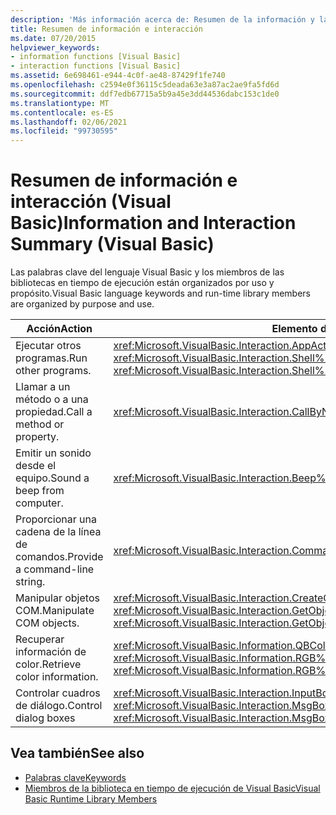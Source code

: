 ```yaml
---
description: 'Más información acerca de: Resumen de la información y la interacción (Visual Basic)'
title: Resumen de información e interacción
ms.date: 07/20/2015
helpviewer_keywords:
- information functions [Visual Basic]
- interaction functions [Visual Basic]
ms.assetid: 6e698461-e944-4c0f-ae48-87429f1fe740
ms.openlocfilehash: c2594e0f36115c5deada63e3a87ac2ae9fa5fd6d
ms.sourcegitcommit: ddf7edb67715a5b9a45e3dd44536dabc153c1de0
ms.translationtype: MT
ms.contentlocale: es-ES
ms.lasthandoff: 02/06/2021
ms.locfileid: "99730595"
---
```

# <a name="information-and-interaction-summary-visual-basic"></a><span data-ttu-id="6e210-103">Resumen de información e interacción (Visual Basic)</span><span class="sxs-lookup"><span data-stu-id="6e210-103">Information and Interaction Summary (Visual Basic)</span></span>

<span data-ttu-id="6e210-104">Las palabras clave del lenguaje Visual Basic y los miembros de las bibliotecas en tiempo de ejecución están organizados por uso y propósito.</span><span class="sxs-lookup"><span data-stu-id="6e210-104">Visual Basic language keywords and run-time library members are organized by purpose and use.</span></span>  
  
|<span data-ttu-id="6e210-105">Acción</span><span class="sxs-lookup"><span data-stu-id="6e210-105">Action</span></span>|<span data-ttu-id="6e210-106">Elemento del lenguaje</span><span class="sxs-lookup"><span data-stu-id="6e210-106">Language element</span></span>|  
|------------|----------------------|  
|<span data-ttu-id="6e210-107">Ejecutar otros programas.</span><span class="sxs-lookup"><span data-stu-id="6e210-107">Run other programs.</span></span>|<span data-ttu-id="6e210-108"><xref:Microsoft.VisualBasic.Interaction.AppActivate%2A>, <xref:Microsoft.VisualBasic.Interaction.Shell%2A></span><span class="sxs-lookup"><span data-stu-id="6e210-108"><xref:Microsoft.VisualBasic.Interaction.AppActivate%2A>, <xref:Microsoft.VisualBasic.Interaction.Shell%2A></span></span>|  
|<span data-ttu-id="6e210-109">Llamar a un método o a una propiedad.</span><span class="sxs-lookup"><span data-stu-id="6e210-109">Call a method or property.</span></span>|<xref:Microsoft.VisualBasic.Interaction.CallByName%2A>|  
|<span data-ttu-id="6e210-110">Emitir un sonido desde el equipo.</span><span class="sxs-lookup"><span data-stu-id="6e210-110">Sound a beep from computer.</span></span>|<xref:Microsoft.VisualBasic.Interaction.Beep%2A>|  
|<span data-ttu-id="6e210-111">Proporcionar una cadena de la línea de comandos.</span><span class="sxs-lookup"><span data-stu-id="6e210-111">Provide a command-line string.</span></span>|<xref:Microsoft.VisualBasic.Interaction.Command%2A>|  
|<span data-ttu-id="6e210-112">Manipular objetos COM.</span><span class="sxs-lookup"><span data-stu-id="6e210-112">Manipulate COM objects.</span></span>|<span data-ttu-id="6e210-113"><xref:Microsoft.VisualBasic.Interaction.CreateObject%2A>, <xref:Microsoft.VisualBasic.Interaction.GetObject%2A></span><span class="sxs-lookup"><span data-stu-id="6e210-113"><xref:Microsoft.VisualBasic.Interaction.CreateObject%2A>, <xref:Microsoft.VisualBasic.Interaction.GetObject%2A></span></span>|  
|<span data-ttu-id="6e210-114">Recuperar información de color.</span><span class="sxs-lookup"><span data-stu-id="6e210-114">Retrieve color information.</span></span>|<span data-ttu-id="6e210-115"><xref:Microsoft.VisualBasic.Information.QBColor%2A>, <xref:Microsoft.VisualBasic.Information.RGB%2A></span><span class="sxs-lookup"><span data-stu-id="6e210-115"><xref:Microsoft.VisualBasic.Information.QBColor%2A>, <xref:Microsoft.VisualBasic.Information.RGB%2A></span></span>|  
|<span data-ttu-id="6e210-116">Controlar cuadros de diálogo.</span><span class="sxs-lookup"><span data-stu-id="6e210-116">Control dialog boxes</span></span>|<span data-ttu-id="6e210-117"><xref:Microsoft.VisualBasic.Interaction.InputBox%2A>, <xref:Microsoft.VisualBasic.Interaction.MsgBox%2A></span><span class="sxs-lookup"><span data-stu-id="6e210-117"><xref:Microsoft.VisualBasic.Interaction.InputBox%2A>, <xref:Microsoft.VisualBasic.Interaction.MsgBox%2A></span></span>|  
  
## <a name="see-also"></a><span data-ttu-id="6e210-118">Vea también</span><span class="sxs-lookup"><span data-stu-id="6e210-118">See also</span></span>

- [<span data-ttu-id="6e210-119">Palabras clave</span><span class="sxs-lookup"><span data-stu-id="6e210-119">Keywords</span></span>](index.md)
- [<span data-ttu-id="6e210-120">Miembros de la biblioteca en tiempo de ejecución de Visual Basic</span><span class="sxs-lookup"><span data-stu-id="6e210-120">Visual Basic Runtime Library Members</span></span>](../runtime-library-members.md)
